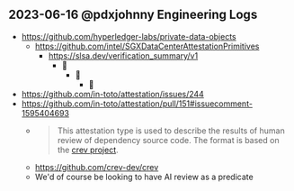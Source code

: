 ## 2023-06-16 @pdxjohnny Engineering Logs

- https://github.com/hyperledger-labs/private-data-objects
  - https://github.com/intel/SGXDataCenterAttestationPrimitives
    - https://slsa.dev/verification_summary/v1
      - 🐢
        - 🐢
          - 🐢
- https://github.com/in-toto/attestation/issues/244
- https://github.com/in-toto/attestation/pull/151#issuecomment-1595404693
  - > This attestation type is used to describe the results of human review of dependency source code. The format is based on the [crev project](https://github.com/crev-dev/crev).
  - https://github.com/crev-dev/crev
  - We'd of course be looking to have AI review as a predicate